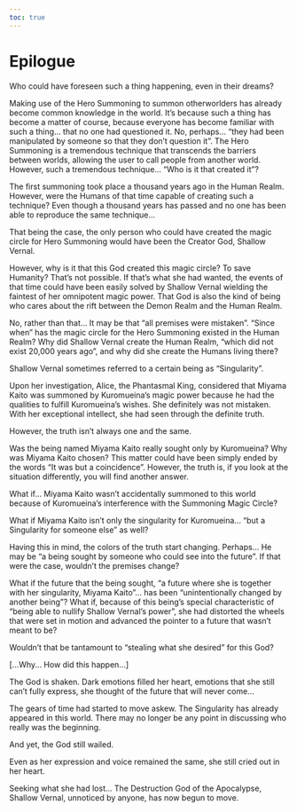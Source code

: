 ```yaml
---
toc: true
---
```


# Epilogue

Who could have foreseen such a thing happening, even in their dreams?

Making use of the Hero Summoning to summon otherworlders has already become
common knowledge in the world. It’s because such a thing has become a matter of
course, because everyone has become familiar with such a thing... that no one
had questioned it. No, perhaps... “they had been manipulated by someone so that
they don’t question it”. The Hero Summoning is a tremendous technique that
transcends the barriers between worlds, allowing the user to call people from
another world. However, such a tremendous technique... “Who is it that created
it”?

The first summoning took place a thousand years ago in the Human Realm. However,
were the Humans of that time capable of creating such a technique? Even though a
thousand years has passed and no one has been able to reproduce the same
technique...

That being the case, the only person who could have created the magic circle for
Hero Summoning would have been the Creator God, Shallow Vernal.

However, why is it that this God created this magic circle? To save Humanity?
That’s not possible. If that’s what she had wanted, the events of that time
could have been easily solved by Shallow Vernal wielding the faintest of her
omnipotent magic power. That God is also the kind of being who cares about the
rift between the Demon Realm and the Human Realm.

No, rather than that... It may be that “all premises were mistaken”. “Since
when” has the magic circle for the Hero Summoning existed in the Human Realm?
Why did Shallow Vernal create the Human Realm, “which did not exist 20,000 years
ago”, and why did she create the Humans living there?

Shallow Vernal sometimes referred to a certain being as “Singularity”.

Upon her investigation, Alice, the Phantasmal King, considered that Miyama Kaito
was summoned by Kuromueina’s magic power because he had the qualities to fulfill
Kuromueina’s wishes. She definitely was not mistaken. With her exceptional
intellect, she had seen through the definite truth.

However, the truth isn’t always one and the same.

Was the being named Miyama Kaito really sought only by Kuromueina? Why was
Miyama Kaito chosen? This matter could have been simply ended by the words “It
was but a coincidence”. However, the truth is, if you look at the situation
differently, you will find another answer.

What if... Miyama Kaito wasn’t accidentally summoned to this world because of
Kuromueina’s interference with the Summoning Magic Circle?

What if Miyama Kaito isn’t only the singularity for Kuromueina... “but a
Singularity for someone else” as well?

Having this in mind, the colors of the truth start changing. Perhaps... He may
be “a being sought by someone who could see into the future”. If that were the
case, wouldn’t the premises change?

What if the future that the being sought, “a future where she is together with
her singularity, Miyama Kaito”... has been “unintentionally changed by another
being”? What if, because of this being’s special characteristic of “being able
to nullify Shallow Vernal’s power”, she had distorted the wheels that were set
in motion and advanced the pointer to a future that wasn’t meant to be?

Wouldn’t that be tantamount to “stealing what she desired” for this God?

[...Why... How did this happen...]

The God is shaken. Dark emotions filled her heart, emotions that she still can’t
fully express, she thought of the future that will never come...

The gears of time had started to move askew. The Singularity has already
appeared in this world. There may no longer be any point in discussing who
really was the beginning.

And yet, the God still wailed.

Even as her expression and voice remained the same, she still cried out in her
heart.

Seeking what she had lost... The Destruction God of the Apocalypse, Shallow
Vernal, unnoticed by anyone, has now begun to move.
